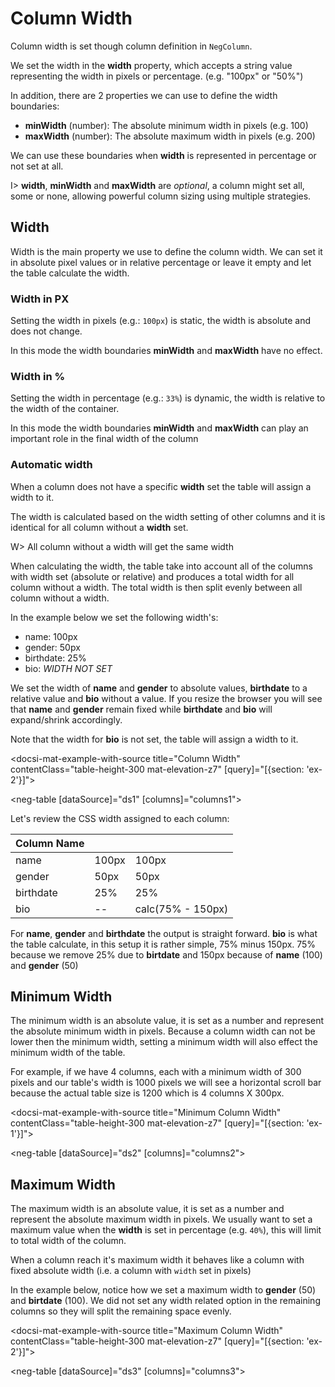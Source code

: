 # Column Width

Column width is set though column definition in `NegColumn`.

We set the width in the **width** property, which accepts a string value representing the width in pixels or percentage. (e.g. "100px" or "50%")

In addition, there are 2 properties we can use to define the width boundaries:

- **minWidth** (number): The absolute minimum width in pixels (e.g. 100)
- **maxWidth** (number): The absolute maximum width in pixels (e.g. 200)

We can use these boundaries when **width** is represented in percentage or not set at all.

I> **width**, **minWidth** and **maxWidth** are *optional*, a column might set all, some or none, allowing powerful column sizing using multiple strategies.

## Width

Width is the main property we use to define the column width. We can set it in absolute pixel values or in relative percentage or leave it
empty and let the table calculate the width.

### Width in PX

Setting the width in pixels (e.g.: `100px`) is static, the width is absolute and does not change.

In this mode the width boundaries **minWidth** and **maxWidth** have no effect.

### Width in %

Setting the width in percentage (e.g.: `33%`) is dynamic, the width is relative to the width of the container.

In this mode the width boundaries **minWidth** and **maxWidth** can play an important role in the final width of the column

### Automatic width

When a column does not have a specific **width** set the table will assign a width to it.

The width is calculated based on the width setting of other columns and it is identical for all
column without a **width** set.

W> All column without a width will get the same width

When calculating the width, the table take into account all of the columns with width set (absolute or relative) and produces
a total width for all column without a width. The total width is then split evenly between all column without a width.

In the example below we set the following width's:

- name: 100px
- gender: 50px
- birthdate: 25%
- bio: *WIDTH NOT SET*

We set the width of **name** and **gender** to absolute values, **birthdate** to a relative value and **bio** without a value.
If you resize the browser you will see that **name** and **gender** remain fixed while **birthdate** and **bio**  will expand/shrink accordingly.

Note that the width for **bio** is not set, the table will assign a width to it.

<docsi-mat-example-with-source title="Column Width" contentClass="table-height-300 mat-elevation-z7" [query]="[{section: 'ex-2'}]">
  <!--@neg-example:ex-1-->
  <neg-table [dataSource]="ds1" [columns]="columns1"></neg-table>
  <!--@neg-example:ex-1-->
</docsi-mat-example-with-source>

Let's review the CSS width assigned to each column:

| Column Name       |       |                   |
|-------------------|-------|-------------------|
| name              | 100px | 100px             |
| gender            | 50px  | 50px              |
| birthdate         | 25%   | 25%               |
| bio               | --    | calc(75% - 150px) |

For **name**, **gender** and **birthdate** the output is straight forward.
**bio** is what the table calculate, in this setup it is rather simple, 75% minus 150px.
75% because we remove 25% due to **birtdate** and 150px because of **name** (100) and **gender** (50)

## Minimum Width

The minimum width is an absolute value, it is set as a number and represent the absolute minimum width in pixels.
Because a column width can not be lower then the minimum width, setting a minimum width will also effect the minimum width of the table.

For example, if we have 4 columns, each with a minimum width of 300 pixels and our table's width is 1000 pixels we will see a horizontal scroll bar
because the actual table size is 1200 which is 4 columns X 300px.

<docsi-mat-example-with-source title="Minimum Column Width" contentClass="table-height-300 mat-elevation-z7" [query]="[{section: 'ex-1'}]">
  <!--@neg-example:ex-2-->
  <neg-table [dataSource]="ds2" [columns]="columns2"></neg-table>
  <!--@neg-example:ex-2-->
</docsi-mat-example-with-source>

## Maximum Width

The maximum width is an absolute value, it is set as a number and represent the absolute maximum width in pixels.
We usually want to set a maximum value when the **width** is set in percentage (e.g. `40%`), this will limit to total width of the column.

When a column reach it's maximum width it behaves like a column with fixed absolute width (i.e. a column with `width` set in pixels)

In the example below, notice how we set a maximum width to **gender** (50) and **birtdate** (100).
We did not set any width related option in the remaining columns so they will split the remaining space evenly.

<docsi-mat-example-with-source title="Maximum Column Width" contentClass="table-height-300 mat-elevation-z7" [query]="[{section: 'ex-2'}]">
  <!--@neg-example:ex-3-->
  <neg-table [dataSource]="ds3" [columns]="columns3"></neg-table>
  <!--@neg-example:ex-3-->
</docsi-mat-example-with-source>
